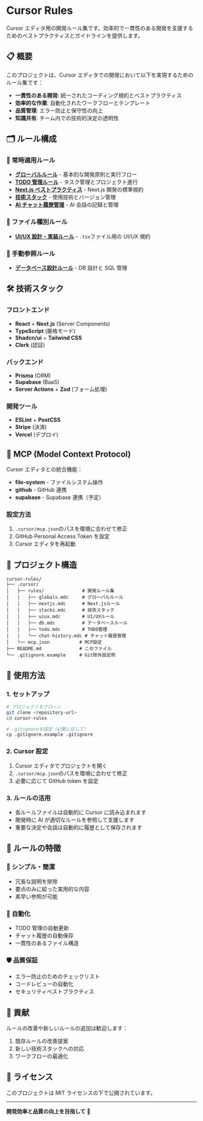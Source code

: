 # Cursor Rules

Cursor エディタ用の開発ルール集です。効率的で一貫性のある開発を支援するためのベストプラクティスとガイドラインを提供します。

## 📋 概要

このプロジェクトは、Cursor エディタでの開発において以下を実現するためのルール集です：

- **一貫性のある開発**: 統一されたコーディング規約とベストプラクティス
- **効率的な作業**: 自動化されたワークフローとテンプレート
- **品質管理**: エラー防止と保守性の向上
- **知識共有**: チーム内での技術的決定の透明性

## 🗂️ ルール構成

### 🔄 常時適用ルール

- **[グローバルルール](/.cursor/rules/globals.mdc)** - 基本的な開発原則と実行フロー
- **[TODO 管理ルール](/.cursor/rules/todo.mdc)** - タスク管理とプロジェクト進行
- **[Next.js ベストプラクティス](/.cursor/rules/nextjs.mdc)** - Next.js 開発の標準規約
- **[技術スタック](/.cursor/rules/stacks.mdc)** - 使用技術とバージョン管理
- **[AI チャット履歴管理](/.cursor/rules/chat-history.mdc)** - AI 会話の記録と管理

### 🎨 ファイル種別ルール

- **[UI/UX 設計・実装ルール](/.cursor/rules/uiux.mdc)** - `.tsx`ファイル用の UI/UX 規約

### 📖 手動参照ルール

- **[データベース設計ルール](/.cursor/rules/db.mdc)** - DB 設計と SQL 管理

## 🛠️ 技術スタック

### フロントエンド

- **React** + **Next.js** (Server Components)
- **TypeScript** (厳格モード)
- **Shadcn/ui** + **Tailwind CSS**
- **Clerk** (認証)

### バックエンド

- **Prisma** (ORM)
- **Supabase** (BaaS)
- **Server Actions** + **Zod** (フォーム処理)

### 開発ツール

- **ESLint** + **PostCSS**
- **Stripe** (決済)
- **Vercel** (デプロイ)

## 🔧 MCP (Model Context Protocol)

Cursor エディタとの統合機能：

- **file-system** - ファイルシステム操作
- **github** - GitHub 連携
- **supabase** - Supabase 連携（予定）

### 設定方法

1. `.cursor/mcp.json`のパスを環境に合わせて修正
2. GitHub Personal Access Token を設定
3. Cursor エディタを再起動

## 📁 プロジェクト構造

```
cursor-rules/
├── .cursor/
│   ├── rules/              # 開発ルール集
│   │   ├── globals.mdc     # グローバルルール
│   │   ├── nextjs.mdc      # Next.jsルール
│   │   ├── stacks.mdc      # 技術スタック
│   │   ├── uiux.mdc        # UI/UXルール
│   │   ├── db.mdc          # データベースルール
│   │   ├── todo.mdc        # TODO管理
│   │   └── chat-history.mdc # チャット履歴管理
│   └── mcp.json           # MCP設定
├── README.md              # このファイル
└── .gitignore.example     # Git除外設定例
```

## 🚀 使用方法

### 1. セットアップ

```bash
# プロジェクトをクローン
git clone <repository-url>
cd cursor-rules

# .gitignoreを設定（必要に応じて）
cp .gitignore.example .gitignore
```

### 2. Cursor 設定

1. Cursor エディタでプロジェクトを開く
2. `.cursor/mcp.json`のパスを環境に合わせて修正
3. 必要に応じて GitHub token を設定

### 3. ルールの活用

- 各ルールファイルは自動的に Cursor に読み込まれます
- 開発時に AI が適切なルールを参照して支援します
- 重要な決定や会話は自動的に履歴として保存されます

## 📝 ルールの特徴

### 🎯 シンプル・簡潔

- 冗長な説明を排除
- 要点のみに絞った実用的な内容
- 素早い参照が可能

### 🔄 自動化

- TODO 管理の自動更新
- チャット履歴の自動保存
- 一貫性のあるファイル構造

### 🛡️ 品質保証

- エラー防止のためのチェックリスト
- コードレビューの自動化
- セキュリティベストプラクティス

## 🤝 貢献

ルールの改善や新しいルールの追加は歓迎します：

1. 既存ルールの改善提案
2. 新しい技術スタックへの対応
3. ワークフローの最適化

## 📄 ライセンス

このプロジェクトは MIT ライセンスの下で公開されています。

---

**開発効率と品質の向上を目指して** 🚀
